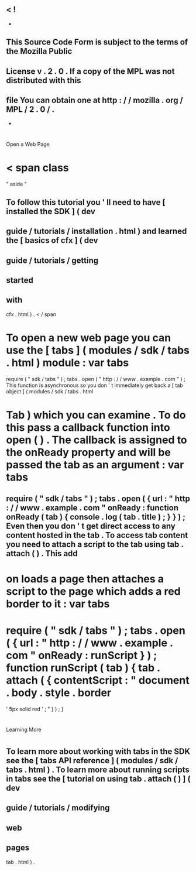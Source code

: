 <
!
-
-
This
Source
Code
Form
is
subject
to
the
terms
of
the
Mozilla
Public
-
License
v
.
2
.
0
.
If
a
copy
of
the
MPL
was
not
distributed
with
this
-
file
You
can
obtain
one
at
http
:
/
/
mozilla
.
org
/
MPL
/
2
.
0
/
.
-
-
>
#
Open
a
Web
Page
#
<
span
class
=
"
aside
"
>
To
follow
this
tutorial
you
'
ll
need
to
have
[
installed
the
SDK
]
(
dev
-
guide
/
tutorials
/
installation
.
html
)
and
learned
the
[
basics
of
cfx
]
(
dev
-
guide
/
tutorials
/
getting
-
started
-
with
-
cfx
.
html
)
.
<
/
span
>
To
open
a
new
web
page
you
can
use
the
[
tabs
]
(
modules
/
sdk
/
tabs
.
html
)
module
:
var
tabs
=
require
(
"
sdk
/
tabs
"
)
;
tabs
.
open
(
"
http
:
/
/
www
.
example
.
com
"
)
;
This
function
is
asynchronous
so
you
don
'
t
immediately
get
back
a
[
tab
object
]
(
modules
/
sdk
/
tabs
.
html
#
Tab
)
which
you
can
examine
.
To
do
this
pass
a
callback
function
into
open
(
)
.
The
callback
is
assigned
to
the
onReady
property
and
will
be
passed
the
tab
as
an
argument
:
var
tabs
=
require
(
"
sdk
/
tabs
"
)
;
tabs
.
open
(
{
url
:
"
http
:
/
/
www
.
example
.
com
"
onReady
:
function
onReady
(
tab
)
{
console
.
log
(
tab
.
title
)
;
}
}
)
;
Even
then
you
don
'
t
get
direct
access
to
any
content
hosted
in
the
tab
.
To
access
tab
content
you
need
to
attach
a
script
to
the
tab
using
tab
.
attach
(
)
.
This
add
-
on
loads
a
page
then
attaches
a
script
to
the
page
which
adds
a
red
border
to
it
:
var
tabs
=
require
(
"
sdk
/
tabs
"
)
;
tabs
.
open
(
{
url
:
"
http
:
/
/
www
.
example
.
com
"
onReady
:
runScript
}
)
;
function
runScript
(
tab
)
{
tab
.
attach
(
{
contentScript
:
"
document
.
body
.
style
.
border
=
'
5px
solid
red
'
;
"
}
)
;
}
#
#
Learning
More
#
#
To
learn
more
about
working
with
tabs
in
the
SDK
see
the
[
tabs
API
reference
]
(
modules
/
sdk
/
tabs
.
html
)
.
To
learn
more
about
running
scripts
in
tabs
see
the
[
tutorial
on
using
tab
.
attach
(
)
]
(
dev
-
guide
/
tutorials
/
modifying
-
web
-
pages
-
tab
.
html
)
.
